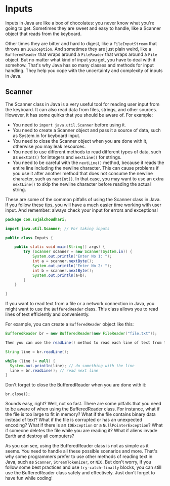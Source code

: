 # Inputs

Inputs in Java are like a box of chocolates: you never know what you're going to get. Sometimes they are sweet and easy to handle, like a Scanner object that reads from the keyboard. 

Other times they are bitter and hard to digest, like a `FileInputStream` that throws an `IOException`. And sometimes they are just plain weird, like a `BufferedReader` that wraps around a `FileReader` that wraps around a `File` object. But no matter what kind of input you get, you have to deal with it somehow. That's why Java has so many classes and methods for input handling. They help you cope with the uncertainty and complexity of inputs in Java.

## Scanner 
The Scanner class in Java is a very useful tool for reading user input from the keyboard. It can also read data from files, strings, and other sources. However, it has some quirks that you should be aware of. For example:

- You need to `import java.util.Scanner` before using it.
- You need to create a Scanner object and pass it a source of data, such as System.in for keyboard input.
- You need to close the Scanner object when you are done with it, otherwise you may leak resources.
- You need to use different methods to read different types of data, such as `nextInt()` for integers and `nextLine()` for strings.
- You need to be careful with the `nextLine()` method, because it reads the entire line including the newline character. This can cause problems if you use it after another method that does not consume the newline character, such as `nextInt()`. In that case, you may want to use an extra `nextLine()` to skip the newline character before reading the actual string.

These are some of the common pitfalls of using the Scanner class in Java. If you follow these tips, you will have a much easier time working with user input. And remember: always check your input for errors and exceptions!

```java
package com.sujalchoudhari;

import java.util.Scanner; // For taking inputs

public class Inputs {

	public static void main(String[] args) {
		try (Scanner scanner = new Scanner(System.in)) {
			System.out.println("Enter No 1: ");
			int a = scanner.nextByte();
			System.out.println("Enter No 2: ");
			int b = scanner.nextByte();
			System.out.println(a+b);
		}	
	}

}
```

If you want to read text from a file or a network connection in Java, you might want to use the `BufferedReader` class. This class allows you to read lines of text efficiently and conveniently. 

For example, you can create a `BufferedReader` object like this:
```java
BufferedReader br = new BufferedReader(new FileReader("file.txt"));

Then you can use the readLine() method to read each line of text from the file:

String line = br.readLine();

while (line != null) {
  System.out.println(line); // do something with the line
  line = br.readLine(); // read next line
}
```
Don't forget to close the BufferedReader when you are done with it:
```
br.close();
```
Sounds easy, right? Well, not so fast. There are some pitfalls that you need to be aware of when using the BufferedReader class. For instance, what if the file is too large to fit in memory? What if the file contains binary data instead of text? What if the file is corrupted or has an unexpected encoding? What if there is an `IOException` or a `NullPointerException`? What if someone deletes the file while you are reading it? What if aliens invade Earth and destroy all computers?

As you can see, using the BufferedReader class is not as simple as it seems. You need to handle all these possible scenarios and more. That's why some programmers prefer to use other methods of reading text in Java, such as `Scanner`, `StreamTokenizer`, or `NIO`. But don't worry, if you follow some best practices and use `try-catch-finally` blocks, you can still use the BufferedReader class safely and effectively. Just don't forget to have fun while coding!